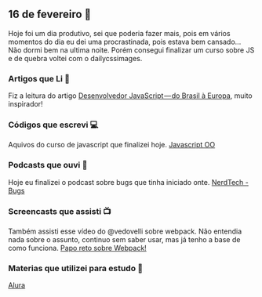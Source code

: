 ## 16 de fevereiro :pushpin:

Hoje foi um dia produtivo, sei que poderia fazer mais, pois em vários momentos do dia eu dei uma procrastinada, pois estava bem cansado... Não dormi bem na ultima noite. Porém consegui finalizar um curso sobre JS e de quebra voltei com o dailycssimages.

### Artigos que Li :newspaper:

Fiz a leitura do artigo [Desenvolvedor JavaScript — do Brasil à Europa](https://medium.com/trainingcenter/dev-js-do-brasil-a-europa-ato-5-p1-35b0c858e1fc), muito inspirador!


### Códigos que escrevi :computer:

Aquivos do curso de javascript que finalizei hoje. [Javascript OO](https://github.com/crisgon/curso-javascript-oo)


### Podcasts que ouvi :musical_note:
Hoje eu finalizei o podcast sobre bugs que tinha iniciado onte. [NerdTech - Bugs](https://jovemnerd.com.br/?podcast=deu-bug)


### Screencasts que assisti :tv:
Também assisti esse vídeo do @vedovelli sobre webpack. Não entendia nada sobre o assunto, continuo sem saber usar, mas já tenho a base de como funciona. [Papo reto sobre Webpack!](https://www.youtube.com/watch?v=qywhDK1hzxY)


### Materias que utilizei para estudo :scroll:
[Alura](https://alura.com.br)









